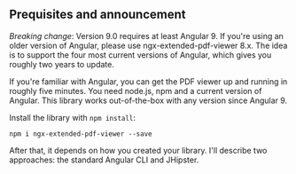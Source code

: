 

## Prequisites and announcement

*Breaking change*: 
Version 9.0 requires at least Angular 9. If you're using an older version of Angular, please use ngx-extended-pdf-viewer 8.x.
The idea is to support the four most current versions of Angular, which gives you roughly two years to update.


If you're familiar with Angular, you can get the PDF viewer up and running in roughly five minutes. You need node.js, npm and a current version of Angular. This library works out-of-the-box with any version since Angular 9. 


Install the library with `npm install`:

```batch
npm i ngx-extended-pdf-viewer --save
```

After that, it depends on how you created your library. I'll describe two approaches: the standard Angular CLI and JHipster.
